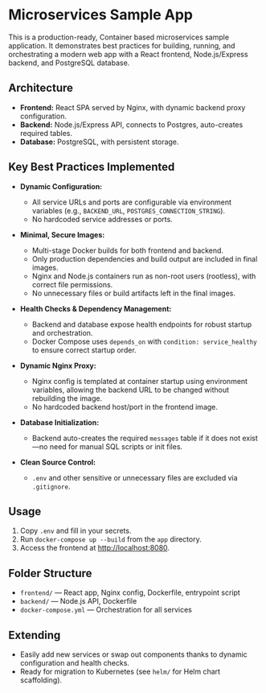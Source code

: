 # Microservices Sample App

This is a production-ready, Container based microservices sample application. It demonstrates best practices for building, running, and orchestrating a modern web app with a React frontend, Node.js/Express backend, and PostgreSQL database.

## Architecture
- **Frontend:** React SPA served by Nginx, with dynamic backend proxy configuration.
- **Backend:** Node.js/Express API, connects to Postgres, auto-creates required tables.
- **Database:** PostgreSQL, with persistent storage.

## Key Best Practices Implemented

- **Dynamic Configuration:**
  - All service URLs and ports are configurable via environment variables (e.g., `BACKEND_URL`, `POSTGRES_CONNECTION_STRING`).
  - No hardcoded service addresses or ports.

- **Minimal, Secure Images:**
  - Multi-stage Docker builds for both frontend and backend.
  - Only production dependencies and build output are included in final images.
  - Nginx and Node.js containers run as non-root users (rootless), with correct file permissions.
  - No unnecessary files or build artifacts left in the final images.

- **Health Checks & Dependency Management:**
  - Backend and database expose health endpoints for robust startup and orchestration.
  - Docker Compose uses `depends_on` with `condition: service_healthy` to ensure correct startup order.

- **Dynamic Nginx Proxy:**
  - Nginx config is templated at container startup using environment variables, allowing the backend URL to be changed without rebuilding the image.
  - No hardcoded backend host/port in the frontend image.

- **Database Initialization:**
  - Backend auto-creates the required `messages` table if it does not exist—no need for manual SQL scripts or init files.

- **Clean Source Control:**
  - `.env` and other sensitive or unnecessary files are excluded via `.gitignore`.

## Usage

1. Copy `.env` and fill in your secrets.
2. Run `docker-compose up --build` from the `app` directory.
3. Access the frontend at [http://localhost:8080](http://localhost:8080).

## Folder Structure
- `frontend/` — React app, Nginx config, Dockerfile, entrypoint script
- `backend/` — Node.js API, Dockerfile
- `docker-compose.yml` — Orchestration for all services

## Extending
- Easily add new services or swap out components thanks to dynamic configuration and health checks.
- Ready for migration to Kubernetes (see `helm/` for Helm chart scaffolding).
